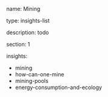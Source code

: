 name: Mining

type: insights-list

description: todo

section: 1

insights:
 - mining
 - how-can-one-mine
 - mining-pools
 - energy-consumption-and-ecology

